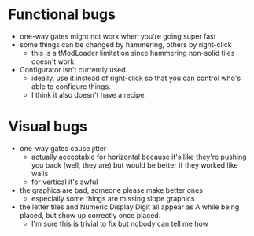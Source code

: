 # Functional bugs
- one-way gates might not work when you're going super fast
- some things can be changed by hammering, others by right-click
    - this is a tModLoader limitation since hammering non-solid tiles doesn't work
- Configurator isn't currently used.
    - ideally, use it instead of right-click so that you can control who's able to configure things.
    - I think it also doesn't have a recipe.

# Visual bugs
- one-way gates cause jitter
    - actually acceptable for horizontal because it's like they're pushing you back (well, they are) but would be better if they worked like walls
    - for vertical it's awful
- the graphics are bad, someone please make better ones
    - especially some things are missing slope graphics
- the letter tiles and Numeric Display Digit all appear as A while being placed, but show up correctly once placed.
    - I'm sure this is trivial to fix but nobody can tell me how
